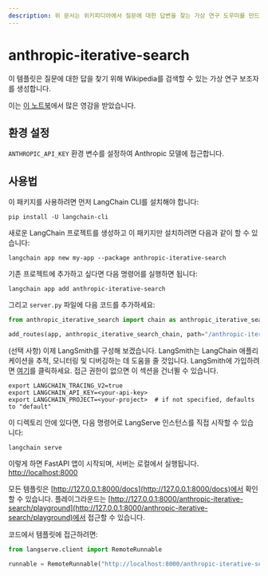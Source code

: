```yaml
---
description: 위 문서는 위키피디아에서 질문에 대한 답변을 찾는 가상 연구 도우미를 만드는 템플릿에 대해 설명합니다.
---
```


# anthropic-iterative-search

이 템플릿은 질문에 대한 답을 찾기 위해 Wikipedia를 검색할 수 있는 가상 연구 보조자를 생성합니다.

이는 [이 노트북](https://github.com/anthropics/anthropic-cookbook/blob/main/long_context/wikipedia-search-cookbook.ipynb)에서 많은 영감을 받았습니다.

## 환경 설정

`ANTHROPIC_API_KEY` 환경 변수를 설정하여 Anthropic 모델에 접근합니다.

## 사용법

이 패키지를 사용하려면 먼저 LangChain CLI를 설치해야 합니다:

```shell
pip install -U langchain-cli
```


새로운 LangChain 프로젝트를 생성하고 이 패키지만 설치하려면 다음과 같이 할 수 있습니다:

```shell
langchain app new my-app --package anthropic-iterative-search
```


기존 프로젝트에 추가하고 싶다면 다음 명령어를 실행하면 됩니다:

```shell
langchain app add anthropic-iterative-search
```


그리고 `server.py` 파일에 다음 코드를 추가하세요:
```python
from anthropic_iterative_search import chain as anthropic_iterative_search_chain

add_routes(app, anthropic_iterative_search_chain, path="/anthropic-iterative-search")
```


(선택 사항) 이제 LangSmith를 구성해 보겠습니다.
LangSmith는 LangChain 애플리케이션을 추적, 모니터링 및 디버깅하는 데 도움을 줄 것입니다.
LangSmith에 가입하려면 [여기](https://smith.langchain.com/)를 클릭하세요.
접근 권한이 없으면 이 섹션을 건너뛸 수 있습니다.

```shell
export LANGCHAIN_TRACING_V2=true
export LANGCHAIN_API_KEY=<your-api-key>
export LANGCHAIN_PROJECT=<your-project>  # if not specified, defaults to "default"
```


이 디렉토리 안에 있다면, 다음 명령어로 LangServe 인스턴스를 직접 시작할 수 있습니다:

```shell
langchain serve
```


이렇게 하면 FastAPI 앱이 시작되며, 서버는 로컬에서 실행됩니다.
[http://localhost:8000](http://localhost:8000)

모든 템플릿은 [http://127.0.0.1:8000/docs](http://127.0.0.1:8000/docs)에서 확인할 수 있습니다.
플레이그라운드는 [http://127.0.0.1:8000/anthropic-iterative-search/playground](http://127.0.0.1:8000/anthropic-iterative-search/playground)에서 접근할 수 있습니다.

코드에서 템플릿에 접근하려면:

```python
from langserve.client import RemoteRunnable

runnable = RemoteRunnable("http://localhost:8000/anthropic-iterative-search")
```